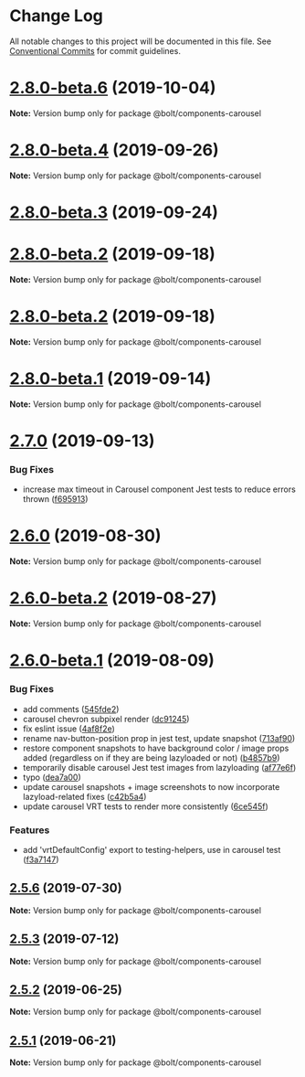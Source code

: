# Change Log

All notable changes to this project will be documented in this file.
See [Conventional Commits](https://conventionalcommits.org) for commit guidelines.

# [2.8.0-beta.6](http://github.com/bolt-design-system/bolt/tree/master/packages/components/bolt-carousel/compare/v2.8.0-beta.5...v2.8.0-beta.6) (2019-10-04)

**Note:** Version bump only for package @bolt/components-carousel





# [2.8.0-beta.4](http://github.com/bolt-design-system/bolt/tree/master/packages/components/bolt-carousel/compare/v2.8.0-beta.3...v2.8.0-beta.4) (2019-09-26)

**Note:** Version bump only for package @bolt/components-carousel





# [2.8.0-beta.3](http://github.com/bolt-design-system/bolt/tree/master/packages/components/bolt-carousel/compare/v2.7.1...v2.8.0-beta.3) (2019-09-24)



# [2.8.0-beta.2](http://github.com/bolt-design-system/bolt/tree/master/packages/components/bolt-carousel/compare/v2.7.0...v2.8.0-beta.2) (2019-09-18)

**Note:** Version bump only for package @bolt/components-carousel





# [2.8.0-beta.2](http://github.com/bolt-design-system/bolt/tree/master/packages/components/bolt-carousel/compare/v2.7.0...v2.8.0-beta.2) (2019-09-18)

**Note:** Version bump only for package @bolt/components-carousel





# [2.8.0-beta.1](http://github.com/bolt-design-system/bolt/tree/master/packages/components/bolt-carousel/compare/v2.7.0...v2.8.0-beta.1) (2019-09-14)

**Note:** Version bump only for package @bolt/components-carousel





# [2.7.0](http://github.com/bolt-design-system/bolt/tree/master/packages/components/bolt-carousel/compare/v2.6.0...v2.7.0) (2019-09-13)


### Bug Fixes

* increase max timeout in Carousel component Jest tests to reduce errors thrown ([f695913](http://github.com/bolt-design-system/bolt/tree/master/packages/components/bolt-carousel/commit/f695913))





# [2.6.0](http://github.com/bolt-design-system/bolt/tree/master/packages/components/bolt-carousel/compare/v2.6.0-beta.2...v2.6.0) (2019-08-30)

**Note:** Version bump only for package @bolt/components-carousel





# [2.6.0-beta.2](http://github.com/bolt-design-system/bolt/tree/master/packages/components/bolt-carousel/compare/v2.6.0-beta.1...v2.6.0-beta.2) (2019-08-27)

**Note:** Version bump only for package @bolt/components-carousel





# [2.6.0-beta.1](http://github.com/bolt-design-system/bolt/tree/master/packages/components/bolt-carousel/compare/v2.5.6...v2.6.0-beta.1) (2019-08-09)


### Bug Fixes

* add comments ([545fde2](http://github.com/bolt-design-system/bolt/tree/master/packages/components/bolt-carousel/commit/545fde2))
* carousel chevron subpixel render ([dc91245](http://github.com/bolt-design-system/bolt/tree/master/packages/components/bolt-carousel/commit/dc91245))
* fix eslint issue ([4af8f2e](http://github.com/bolt-design-system/bolt/tree/master/packages/components/bolt-carousel/commit/4af8f2e))
* rename nav-button-position prop in jest test, update snapshot ([713af90](http://github.com/bolt-design-system/bolt/tree/master/packages/components/bolt-carousel/commit/713af90))
* restore component snapshots to have background color / image props added (regardless on if they are being lazyloaded or not) ([b4857b9](http://github.com/bolt-design-system/bolt/tree/master/packages/components/bolt-carousel/commit/b4857b9))
* temporarily disable carousel Jest test images from lazyloading ([af77e6f](http://github.com/bolt-design-system/bolt/tree/master/packages/components/bolt-carousel/commit/af77e6f))
* typo ([dea7a00](http://github.com/bolt-design-system/bolt/tree/master/packages/components/bolt-carousel/commit/dea7a00))
* update carousel snapshots + image screenshots to now incorporate lazyload-related fixes ([c42b5a4](http://github.com/bolt-design-system/bolt/tree/master/packages/components/bolt-carousel/commit/c42b5a4))
* update carousel VRT tests to render more consistently ([6ce545f](http://github.com/bolt-design-system/bolt/tree/master/packages/components/bolt-carousel/commit/6ce545f))


### Features

* add 'vrtDefaultConfig' export to testing-helpers, use in carousel test ([f3a7147](http://github.com/bolt-design-system/bolt/tree/master/packages/components/bolt-carousel/commit/f3a7147))





## [2.5.6](http://github.com/bolt-design-system/bolt/tree/master/packages/components/bolt-carousel/compare/v2.5.5...v2.5.6) (2019-07-30)

**Note:** Version bump only for package @bolt/components-carousel





## [2.5.3](http://github.com/bolt-design-system/bolt/tree/master/packages/components/bolt-carousel/compare/v2.5.2...v2.5.3) (2019-07-12)

**Note:** Version bump only for package @bolt/components-carousel





## [2.5.2](http://github.com/bolt-design-system/bolt/tree/master/packages/components/bolt-carousel/compare/v2.5.1...v2.5.2) (2019-06-25)

**Note:** Version bump only for package @bolt/components-carousel





## [2.5.1](http://github.com/bolt-design-system/bolt/tree/master/packages/components/bolt-carousel/compare/v2.5.0...v2.5.1) (2019-06-21)

**Note:** Version bump only for package @bolt/components-carousel
